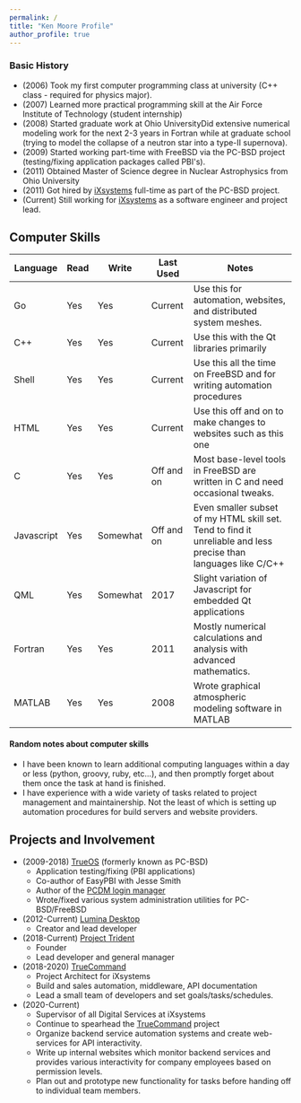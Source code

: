 ```yaml
---
permalink: /
title: "Ken Moore Profile"
author_profile: true
---
```


### Basic History
 - (2006) Took my first computer programming class at university (C++ class - required for physics major).
 - (2007) Learned more practical programming skill at the Air Force Institute of Technology (student internship)
 - (2008) Started graduate work at Ohio UniversityDid extensive numerical modeling work for the next 2-3 years in Fortran while at graduate school (trying to model the collapse of a neutron star into a type-II supernova).
 - (2009) Started working part-time with FreeBSD via the PC-BSD project (testing/fixing application packages called PBI's).
 - (2011) Obtained Master of Science degree in Nuclear Astrophysics from Ohio University
 - (2011) Got hired by [iXsystems](https://www.ixsystems.com) full-time as part of the PC-BSD project. 
 - (Current) Still working for [iXsystems](https://www.ixsystems.com) as a software engineer and project lead.

## Computer Skills
| Language | Read | Write | Last Used | Notes |
|-------------|------|------|------|------|
| Go | Yes | Yes | Current | Use this for automation, websites, and distributed system meshes.|
| C++ | Yes | Yes | Current | Use this with the Qt libraries primarily|
| Shell | Yes | Yes | Current | Use this all the time on FreeBSD and for writing automation procedures|
| HTML | Yes | Yes | Current | Use this off and on to make changes to websites such as this one|
| C | Yes | Yes | Off and on | Most base-level tools in FreeBSD are written in C and need occasional tweaks.|
| Javascript | Yes | Somewhat | Off and on | Even smaller subset of my HTML skill set. Tend to find it unreliable and less precise than languages like C/C++|
| QML | Yes | Somewhat | 2017 | Slight variation of Javascript for embedded Qt applications|
| Fortran | Yes | Yes | 2011 | Mostly numerical calculations and analysis with advanced mathematics.|
| MATLAB | Yes | Yes | 2008 | Wrote graphical atmospheric modeling software in MATLAB|

#### Random notes about computer skills
* I have been known to learn additional computing languages within a day or less (python, groovy, ruby, etc...), and then promptly forget about them once the task at hand is finished.
* I have experience with a wide variety of tasks related to project management and maintainership. Not the least of which is setting up automation procedures for build servers and website providers.

## Projects and Involvement
* (2009-2018) [TrueOS](https://trueos.org) (formerly known as PC-BSD)
   * Application testing/fixing (PBI applications)
   * Co-author of EasyPBI with Jesse Smith
   * Author of the [PCDM login manager](https://github.com/project-trident/pcdm)
   * Wrote/fixed various system administration utilities for PC-BSD/FreeBSD
* (2012-Current) [Lumina Desktop](http://lumina-desktop.org)
   * Creator and lead developer
* (2018-Current) [Project Trident](http://project-trident.org)
   * Founder
   * Lead developer and general manager
* (2018-2020) [TrueCommand](http://www.ixsystems.com/truecommand)
   * Project Architect for iXsystems
   * Build and sales automation, middleware, API documentation
   * Lead a small team of developers and set goals/tasks/schedules.
* (2020-Current)
   * Supervisor of all Digital Services at iXsystems
   * Continue to spearhead the [TrueCommand](http://www.ixsystems.com/truecommand) project
   * Organize backend service automation systems and create web-services for API interactivity.
   * Write up internal websites which monitor backend services and provides various interactivity for company employees based on permission levels.
   * Plan out and prototype new functionality for tasks before handing off to individual team members.
